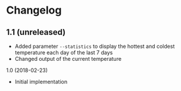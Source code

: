 # Changelog

1.1 (unreleased)
----------------

- Added parameter `--statistics` to display the hottest and coldest temperature each day of the last 7 days
- Changed output of the current temperature


1.0 (2018-02-23)

- Initial implementation
